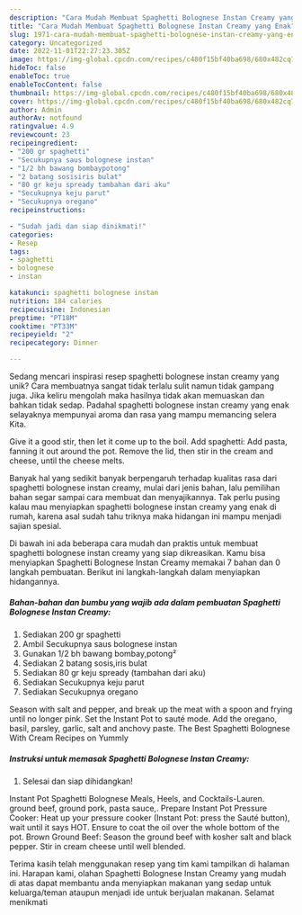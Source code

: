 ```yaml
---
description: "Cara Mudah Membuat Spaghetti Bolognese Instan Creamy yang Enak"
title: "Cara Mudah Membuat Spaghetti Bolognese Instan Creamy yang Enak"
slug: 1971-cara-mudah-membuat-spaghetti-bolognese-instan-creamy-yang-enak
category: Uncategorized
date: 2022-11-01T22:27:23.305Z
image: https://img-global.cpcdn.com/recipes/c480f15bf40ba698/680x482cq70/spaghetti-bolognese-instan-creamy-foto-resep-utama.jpg
hideToc: false
enableToc: true
enableTocContent: false
thumbnail: https://img-global.cpcdn.com/recipes/c480f15bf40ba698/680x482cq70/spaghetti-bolognese-instan-creamy-foto-resep-utama.jpg
cover: https://img-global.cpcdn.com/recipes/c480f15bf40ba698/680x482cq70/spaghetti-bolognese-instan-creamy-foto-resep-utama.jpg
author: Admin
authorAv: notfound
ratingvalue: 4.9
reviewcount: 23
recipeingredient:
- "200 gr spaghetti"
- "Secukupnya saus bolognese instan"
- "1/2 bh bawang bombaypotong"
- "2 batang sosisiris bulat"
- "80 gr keju spready tambahan dari aku"
- "Secukupnya keju parut"
- "Secukupnya oregano"
recipeinstructions:

- "Sudah jadi dan siap dinikmati!"
categories:
- Resep
tags:
- spaghetti
- bolognese
- instan

katakunci: spaghetti bolognese instan 
nutrition: 184 calories
recipecuisine: Indonesian
preptime: "PT18M"
cooktime: "PT33M"
recipeyield: "2"
recipecategory: Dinner

---
```





Sedang mencari inspirasi resep spaghetti bolognese instan creamy yang unik? Cara membuatnya sangat tidak terlalu sulit namun tidak gampang juga. Jika keliru mengolah maka hasilnya tidak akan memuaskan dan bahkan tidak sedap. Padahal spaghetti bolognese instan creamy yang enak selayaknya mempunyai aroma dan rasa yang mampu memancing selera Kita.





Give it a good stir, then let it come up to the boil. Add spaghetti: Add pasta, fanning it out around the pot. Remove the lid, then stir in the cream and cheese, until the cheese melts.

Banyak hal yang sedikit banyak berpengaruh terhadap kualitas rasa dari spaghetti bolognese instan creamy, mulai dari jenis bahan, lalu pemilihan bahan segar sampai cara membuat dan menyajikannya. Tak perlu pusing kalau mau menyiapkan spaghetti bolognese instan creamy yang enak di rumah, karena asal sudah tahu triknya maka hidangan ini mampu menjadi sajian spesial.






Di bawah ini ada beberapa cara mudah dan praktis untuk membuat spaghetti bolognese instan creamy yang siap dikreasikan. Kamu bisa menyiapkan Spaghetti Bolognese Instan Creamy memakai 7 bahan dan 0 langkah pembuatan. Berikut ini langkah-langkah dalam menyiapkan hidangannya.

<!--inarticleads1-->

##### Bahan-bahan dan bumbu yang wajib ada dalam pembuatan Spaghetti Bolognese Instan Creamy:

1. Sediakan 200 gr spaghetti
1. Ambil Secukupnya saus bolognese instan
1. Gunakan 1/2 bh bawang bombay,potong²
1. Sediakan 2 batang sosis,iris bulat
1. Sediakan 80 gr keju spready (tambahan dari aku)
1. Sediakan Secukupnya keju parut
1. Sediakan Secukupnya oregano


Season with salt and pepper, and break up the meat with a spoon and frying until no longer pink. Set the Instant Pot to sauté mode. Add the oregano, basil, parsley, garlic, salt and anchovy paste. The Best Spaghetti Bolognese With Cream Recipes on Yummly 

<!--inarticleads2-->

##### Instruksi untuk memasak Spaghetti Bolognese Instan Creamy:


1. Selesai dan siap dihidangkan!

Instant Pot Spaghetti Bolognese Meals, Heels, and Cocktails-Lauren. ground beef, ground pork, pasta sauce,. Prepare Instant Pot Pressure Cooker: Heat up your pressure cooker (Instant Pot: press the Sauté button), wait until it says HOT. Ensure to coat the oil over the whole bottom of the pot. Brown Ground Beef: Season the ground beef with kosher salt and black pepper. Stir in cream cheese until well blended. 

Terima kasih telah menggunakan resep yang tim kami tampilkan di halaman ini. Harapan kami, olahan Spaghetti Bolognese Instan Creamy yang mudah di atas dapat membantu anda menyiapkan makanan yang sedap untuk keluarga/teman ataupun menjadi ide untuk berjualan makanan. Selamat menikmati

